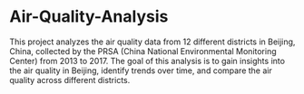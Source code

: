 # Air-Quality-Analysis
This project analyzes the air quality data from 12 different districts in Beijing, China, collected by the PRSA (China National Environmental Monitoring Center) from 2013 to 2017. The goal of this analysis is to gain insights into the air quality in Beijing, identify trends over time, and compare the air quality across different districts.
